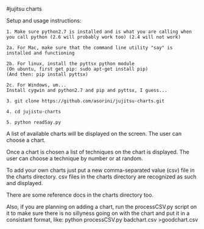#jujitsu charts

Setup and usage instructions:

    1. Make sure python2.7 is installed and is what you are calling when you call python (2.6 will probably work too) (2.4 will not work)
    
    2a. For Mac, make sure that the command line utility "say" is installed and functioning 
    
    2b. For linux, install the pyttsx python module 
    (On ubuntu, first get pip: sudo apt-get install pip) 
    (And then: pip install pyttsx)
    
    2c. For Windows, um... 
    Install cygwin and python2.7 and pip and pyttsx, I guess...

    3. git clone https://github.com/asorini/jujitsu-charts.git
    
    4. cd jujistu-charts
    
    5. python readSay.py


A list of available charts will be displayed on the screen. The user can choose a chart.

Once a chart is chosen a list of techniques on the chart is displayed. The user can choose a technique by number or at random.

To add your own charts just put a new comma-separated value (csv) file in the charts directory. csv files in the charts directory are recognized as such and displayed.

There are some reference docs in the charts directory too.

Also, if you are planning on adding a chart, run the processCSV.py script on it to make sure there is no sillyness going on with the chart and put it in a consistant format, like: python processCSV.py badchart.csv >goodchart.csv
